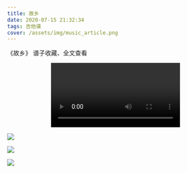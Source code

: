 ```yaml
---
title: 故乡
date: 2020-07-15 21:32:34
tags: 吉他谱
cover: /assets/img/music_article.png
---
```


《故乡》
谱子收藏、全文查看<!--more-->

<video src="http://files.yournotes.cn/video/%E6%95%85%E4%B9%A1.mp4" controls="controls" autoplay="autoplay" style="max-width:100%;display:block;margin-left:auto;margin-right:auto;">您的浏览器不支持视频标签</video>

![](https://gitee.com/Jasper-zh/blogImage/raw/master/%E6%95%85%E4%B9%A1%EF%BC%88%E5%90%89%E4%BB%96%E8%B0%B1%EF%BC%89/%E6%95%85%E4%B9%A11.png)

![](https://gitee.com/Jasper-zh/blogImage/raw/master/%E6%95%85%E4%B9%A1%EF%BC%88%E5%90%89%E4%BB%96%E8%B0%B1%EF%BC%89/%E6%95%85%E4%B9%A12.png)

![](https://gitee.com/Jasper-zh/blogImage/raw/master/%E6%95%85%E4%B9%A1%EF%BC%88%E5%90%89%E4%BB%96%E8%B0%B1%EF%BC%89/%E6%95%85%E4%B9%A13.png)